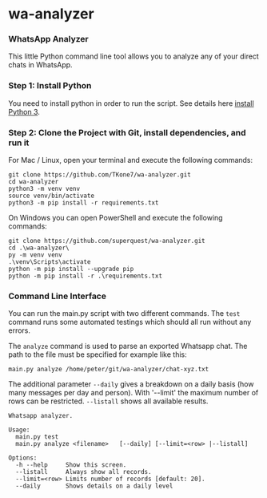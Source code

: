 # wa-analyzer

### WhatsApp Analyzer
This little Python command line tool allows you to analyze any of your direct chats in WhatsApp.

### Step 1: Install Python
You need to install python in order to run the script. See details here [install Python 3](https://docs.python-guide.org/starting/installation/).
### Step 2: Clone the Project with Git, install dependencies, and run it

For Mac / Linux, open your terminal and execute the following commands:

```
git clone https://github.com/TKone7/wa-analyzer.git
cd wa-analyzer
python3 -m venv venv
source venv/bin/activate
python3 -m pip install -r requirements.txt
```
On Windows you can open PowerShell and execute the following commands:

```
git clone https://github.com/superquest/wa-analyzer.git
cd .\wa-analyzer\
py -m venv venv
.\venv\Scripts\activate
python -m pip install --upgrade pip
python -m pip install -r .\requirements.txt
```

### Command Line Interface
You can run the main.py script with two different commands. The `test` command runs some automated testings which should all run without any errors.

The `analyze` command is used to parse an exported Whatsapp chat. The path to the file must be specified for example like this:
```
main.py analyze /home/peter/git/wa-analyzer/chat-xyz.txt
```
The additional parameter `--daily` gives a breakdown on a daily basis (how many messages per day and person). With '--limit' the maximum number of rows can be restricted. `--listall` shows all available results.
```
Whatsapp analyzer.

Usage:
  main.py test
  main.py analyze <filename>   [--daily] [--limit=<row> |--listall]

Options:
  -h --help     Show this screen.
  --listall     Always show all records.
  --limit=<row> Limits number of records [default: 20].
  --daily       Shows details on a daily level
```
